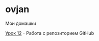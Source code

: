 

# ovjan
Мои домашки

[Урок 12](https://ovjan.github.io/lesson_12/ "Моя домашка") - Работа с репозиторием GitHub
